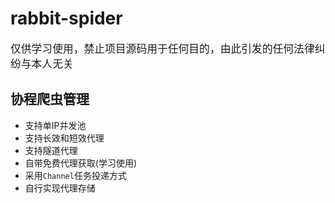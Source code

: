 # rabbit-spider

<big>仅供学习使用，禁止项目源码用于任何目的，由此引发的任何法律纠纷与本人无关</big>

## 协程爬虫管理

* 支持单IP并发池
* 支持长效和短效代理
* 支持隧道代理
* 自带免费代理获取(学习使用)
* 采用`Channel`任务投递方式
* 自行实现代理存储